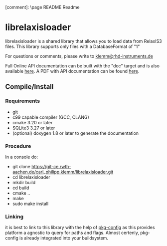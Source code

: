 [comment]: \page README Readme

# librelaxisloader

librelaxisloader is a shared library that allows you to load data from RelaxIS3 files. This library supports only files with a DatabaseFormat of "1"

For questions or comments, please write to klemm@rhd-instruments.de

Full Online API documentation can be built with the "doc" target and is also available [here](http://uvos.xyz/kiss/librelaxisloaderdoc).
A PDF with API documentation can be found [here](http://uvos.xyz/kiss/librelaxisloader.pdf).

## Compile/Install

### Requirements

* git
* c99 capable compiler (GCC, CLANG)
* cmake 3.20 or later
* SQLite3 3.27 or later
* (optional) doxygen 1.8 or later to generate the documentation

### Procedure

In a console do:

* git clone https://git-ce.rwth-aachen.de/carl_philipp.klemm/librelaxisloader.git
* cd librelaxisloader
* mkdir build
* cd build
* cmake ..
* make
* sudo make install

### Linking

it is best to link to this library with the help of [pkg-config](https://www.freedesktop.org/wiki/Software/pkg-config/) as this provides platform a agnostic to query for paths and flags. Almost certenly, pkg-config is already integrated into your buildsystem.
